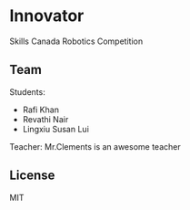 # Innovator
Skills Canada Robotics Competition

## Team
Students:
- Rafi Khan
- Revathi Nair
- Lingxiu Susan Lui

Teacher:
Mr.Clements is an awesome teacher


## License

MIT